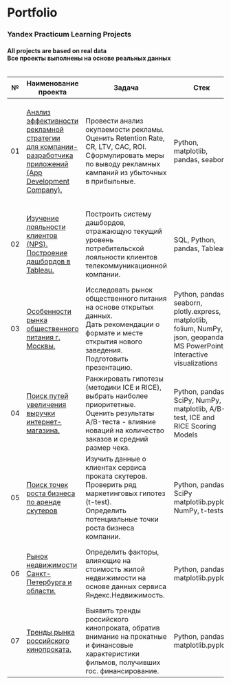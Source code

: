 # Portfolio
### Yandex Practicum Learning Projects
#### All projects are based on real data <br> Все проекты выполнены на основе реальных данных <br><br>


|№ |  Наименование проекта                                                                    |    Задача     |    Стек     |
|---|------------------------------------------------------------------------------------------|---------------|-------------|
|01 |<br>[Анализ эффективности рекламной стратегии<br>для компании-разработчика приложений (App Development Company).](01_Marketing_Analysis_for_an_Entertainment_App)<br><br>|Провести анализ окупаемости рекламы. Оценить Retention Rate, CR, LTV, CAC, ROI.<br>Сформулировать меры по выводу рекламных кампаний из убыточных в прибыльные.|Python, matplotlib, pandas, seaborn|
|02 |<br>[Изучение лояльности клиентов (NPS). <br>Построение дашбордов в Tableau.](02_Net_Promoter_Score_for_Telecom)<br><br>|Построить систему дашбордов, отражающую текущий уровень потребительской лояльности клиентов телекоммуникационной компании.|SQL, Python, pandas, Tableau|
|03 |<br>[Особенности рынка общественного питания г. Москвы.](03_Eateries_in_Moscow)<br><br>|Исследовать рынок общественного питания на основе открытых данных.<br>Дать рекомендации о формате и месте открытия нового заведения. Подготовить презентацию.|Python, pandas, seaborn, plotly.express, matplotlib, folium, NumPy, json, geopandas, MS PowerPoint, Interactive visualizations| 
|04 |<br>[Поиск путей увеличения выручки интернет-магазина.](04_AB_testing_and_hypothesis_prioritization)<br><br>|Ранжировать гипотезы (методики ICE и RICE), выбрать наиболее приоритетные.<br>Оценить результаты A/B-теста - влияние новаций на количество заказов и средний размер чека.|Python, pandas, SciPy, NumPy, matplotlib, A/B-test, ICE and RICE Scoring Models| 
|05 |<br>[Поиск точек роста бизнеса по аренде скутеров](05_05_Growth_Opportunities_for_Scooter_Rental)<br><br>|Изучить данные о клиентах сервиса проката скутеров. Проверить ряд маркетинговых гипотез (t-test).<br>Определить потенциальные точки роста бизнеса компании.|Python, pandas, SciPy matplotlib.pyplot, NumPy, t-tests|
|06 |<br>[Рынок недвижимости Санкт-Петербурга и области.](06_Real_estate)<br><br>|Определить факторы, влияющие на стоимость жилой недвижимости на основе данных сервиса Яндекс.Недвижимость.|Python, pandas, matplotlib.pyplot|
|07 |<br>[Тренды рынка российского кинопроката.](07_Film_distribution)<br><br>|Выявить тренды российского кинопроката, обратив внимание на прокатные и финансовые характеристики фильмов, получивших гос. финансирование.|Python, pandas, matplotlib.pyplot|
